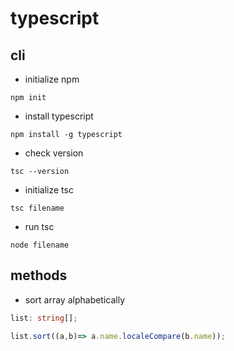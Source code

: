 # typescript

## cli

- initialize npm

`npm init`

- install typescript

`npm install -g typescript`

- check version

`tsc --version`

- initialize tsc

`tsc filename`

- run tsc

`node filename`

## methods

- sort array alphabetically

```ts
list: string[];

list.sort((a,b)=> a.name.localeCompare(b.name));
```
